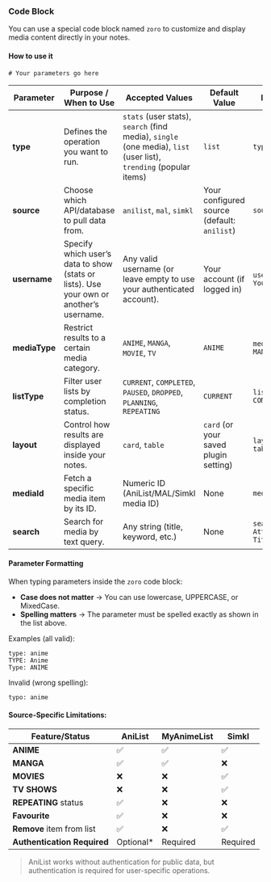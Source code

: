 ### Code Block

You can use a special code block named `zoro` to customize and display media content directly in your notes.  
#### How to use it  
```zoro
# Your parameters go here
```

| Parameter     | Purpose / When to Use                                                                 | Accepted Values                                                                 | Default Value                           | Example                    |
| ------------- | -------------------------------------------------------------------------------------- | ------------------------------------------------------------------------------- | --------------------------------------- | -------------------------- |
| **type**      | Defines the operation you want to run.                                                 | `stats` (user stats), `search` (find media), `single` (one media), `list` (user list), `trending` (popular items) | `list`                                  | `type: stats`              |
| **source**    | Choose which API/database to pull data from.                                           | `anilist`, `mal`, `simkl`                                                       | Your configured source (default: `anilist`) | `source: mal`              |
| **username**  | Specify which user’s data to show (stats or lists). Use your own or another’s username. | Any valid username (or leave empty to use your authenticated account).           | Your account (if logged in)             | `username: YourUsername`   |
| **mediaType** | Restrict results to a certain media category.                                          | `ANIME`, `MANGA`, `MOVIE`, `TV`                                                 | `ANIME`                                 | `mediaType: MANGA`         |
| **listType**  | Filter user lists by completion status.                                                | `CURRENT`, `COMPLETED`, `PAUSED`, `DROPPED`, `PLANNING`, `REPEATING`     | `CURRENT`                               | `listType: COMPLETED`      |
| **layout**    | Control how results are displayed inside your notes.                                   | `card`, `table`                                                                 | `card` (or your saved plugin setting)   | `layout: table`            |
| **mediaId**   | Fetch a specific media item by its ID.                                                 | Numeric ID (AniList/MAL/Simkl media ID)                                         | None                                    | `mediaId: 21`              |
| **search**    | Search for media by text query.                                                        | Any string (title, keyword, etc.)                                               | None                                    | `search: Attack on Titan`  |

#### Parameter Formatting  

When typing parameters inside the `zoro` code block:  
- **Case does not matter** → You can use lowercase, UPPERCASE, or MixedCase.  
- **Spelling matters** → The parameter must be spelled exactly as shown in the list above.

Examples (all valid):  
```zoro
type: anime
TYPE: Anime
Type: ANIME
```

Invalid (wrong spelling):
```zoro
typo: anime
```

#### **Source-Specific Limitations:**

| Feature/Status              | AniList   | MyAnimeList | Simkl    |
| --------------------------- | --------- | ----------- | -------- |
| **ANIME**                   | ✅         | ✅           | ✅        |
| **MANGA**                   | ✅         | ✅           | ❌        |
| **MOVIES**                  | ❌         | ❌           | ✅        |
| **TV SHOWS**                | ❌         | ❌           | ✅        |
| **REPEATING** status        | ✅         | ❌           | ❌        |
| **Favourite**               | ✅         | ❌           | ❌        |
| **Remove** item from list   | ✅         | ❌           | ✅        |
| **Authentication Required** | Optional* | Required    | Required |

> AniList works without authentication for public data, but authentication is required for user-specific operations.

